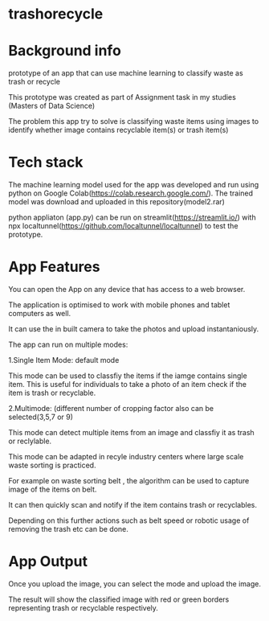 # trashorecycle

# Background info
prototype of an app that can use machine learning to classify waste as trash or recycle

This prototype was created as part of Assignment task in my studies (Masters of Data Science)

The problem this app try to solve is classifying waste items using images to identify whether image contains recyclable item(s) or trash item(s)

# Tech stack
The machine learning model used for the app was developed and run using python on Google Colab(https://colab.research.google.com/).
The trained model was download and uploaded in this repository(model2.rar)

python appliaton (app.py) can be run on streamlit(https://streamlit.io/) with npx localtunnel(https://github.com/localtunnel/localtunnel) to test the prototype.


# App Features

You can open the App on any device that has access to a web browser. 

The application is optimised to work with mobile phones and tablet computers as well. 

It can use the in built camera to take the photos and upload instantaniously.<br />

The app can run on multiple modes:<br />

1.Single Item Mode: default mode<br />

  This mode can be used to classfiy the items if the iamge contains single item. This is useful for individuals to take a photo of an item  check if the item is trash or   recyclable.<br />
  
2.Multimode: (different number of cropping factor also can be selected(3,5,7 or 9)<br />

  This mode can detect multiple items from an image and classfiy it as trash or reclylable.  
  
  This mode can be adapted in recyle industry centers where large scale waste sorting is practiced.
  
  For example on waste sorting belt , the algorithm can be used to capture image of the items on belt.
  
  It can then quickly scan and notify if the item contains trash or recyclables. 
  
  Depending on this further actions such as belt speed or robotic usage of removing the trash etc can be done.
  
# App Output
  Once you upload the image, you can select the mode and upload the image.
  
  The result will show the classified image with red or green borders representing trash or recyclable respectively.
